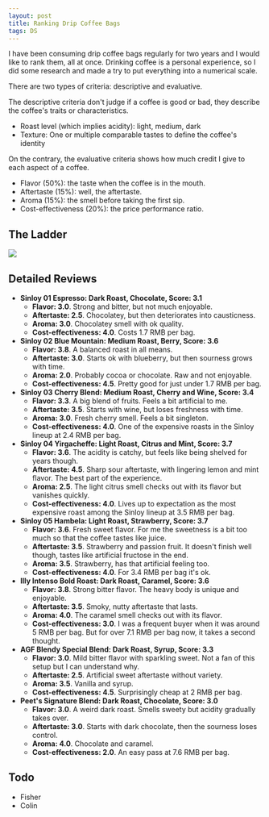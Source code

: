 ```yaml
---
layout: post
title: Ranking Drip Coffee Bags
tags: DS
---
```


I have been consuming drip coffee bags regularly for two years and I would like to rank them, all at once. Drinking coffee is a personal experience, so I did some research and made a try to put everything into a numerical scale.

There are two types of criteria: descriptive and evaluative.

The descriptive criteria don't judge if a coffee is good or bad, they describe the coffee's traits or characteristics. 

- Roast level (which implies acidity): light, medium, dark
- Texture: One or multiple comparable tastes to define the coffee's identity

On the contrary, the evaluative criteria shows how much credit I give to each aspect of a coffee. 

- Flavor (50%): the taste when the coffee is in the mouth. 
- Aftertaste (15%): well, the aftertaste.
- Aroma (15%): the smell before taking the first sip.
- Cost-effectiveness (20%): the price performance ratio.

## The Ladder

![](https://jiaxi-github-pages-photohost.oss-cn-beijing.aliyuncs.com/pyreneesalpaca/images/2021-11-11-coffee-ladder.png)

## Detailed Reviews

- **Sinloy 01 Espresso: Dark Roast, Chocolate, Score: 3.1**
  - **Flavor: 3.0**. Strong and bitter, but not much enjoyable.
  - **Aftertaste: 2.5**. Chocolatey, but then deteriorates into causticness.
  - **Aroma: 3.0**. Chocolatey smell with ok quality.
  - **Cost-effectiveness: 4.0**. Costs 1.7 RMB per bag.
- **Sinloy 02 Blue Mountain: Medium Roast, Berry, Score: 3.6**
  - **Flavor: 3.8**. A balanced roast in all means.
  - **Aftertaste: 3.0**. Starts ok with blueberry, but then sourness grows with time.
  - **Aroma: 2.0**. Probably cocoa or chocolate. Raw and not enjoyable.
  - **Cost-effectiveness: 4.5**. Pretty good for just under 1.7 RMB per bag.
- **Sinloy 03 Cherry Blend: Medium Roast, Cherry and Wine, Score: 3.4**
  - **Flavor: 3.3**. A big blend of fruits. Feels a bit artificial to me.
  - **Aftertaste: 3.5**. Starts with wine, but loses freshness with time.
  - **Aroma: 3.0**. Fresh cherry smell. Feels a bit singleton.
  - **Cost-effectiveness: 4.0**. One of the expensive roasts in the Sinloy lineup at 2.4 RMB per bag.
- **Sinloy 04 Yirgacheffe: Light Roast, Citrus and Mint, Score: 3.7**
  - **Flavor: 3.6**. The acidity is catchy, but feels like being shelved for years though.
  - **Aftertaste: 4.5**. Sharp sour aftertaste, with lingering lemon and mint flavor. The best part of the experience.
  - **Aroma: 2.5**. The light citrus smell checks out with its flavor but vanishes quickly.
  - **Cost-effectiveness: 4.0**. Lives up to expectation as the most expensive roast among the Sinloy lineup at 3.5 RMB per bag.
- **Sinloy 05 Hambela: Light Roast, Strawberry, Score: 3.7**
  - **Flavor: 3.6**. Fresh sweet flavor. For me the sweetness is a bit too much so that the coffee tastes like juice.
  - **Aftertaste: 3.5**. Strawberry and passion fruit. It doesn't finish well though, tastes like artificial fructose in the end.
  - **Aroma: 3.5**. Strawberry, has that artificial feeling too.
  - **Cost-effectiveness: 4.0**. For 3.4 RMB per bag it's ok.
- **Illy Intenso Bold Roast: Dark Roast, Caramel, Score: 3.6**
  - **Flavor: 3.8**. Strong bitter flavor. The heavy body is unique and enjoyable.
  - **Aftertaste: 3.5**. Smoky, nutty aftertaste that lasts.
  - **Aroma: 4.0**. The caramel smell checks out with its flavor.
  - **Cost-effectiveness: 3.0**. I was a frequent buyer when it was around 5 RMB per bag. But for over 7.1 RMB per bag now, it takes a second thought.
- **AGF Blendy Special Blend: Dark Roast, Syrup, Score: 3.3**
  - **Flavor: 3.0**. Mild bitter flavor with sparkling sweet. Not a fan of this setup but I can understand why.
  - **Aftertaste: 2.5**. Artificial sweet aftertaste without variety.
  - **Aroma: 3.5**. Vanilla and syrup.
  - **Cost-effectiveness: 4.5**. Surprisingly cheap at 2 RMB per bag.
- **Peet's Signature Blend: Dark Roast, Chocolate, Score: 3.0**
  - **Flavor: 3.0**. A weird dark roast. Smells sweety but acidity gradually takes over.
  - **Aftertaste: 3.0**. Starts with dark chocolate, then the sourness loses control.
  - **Aroma: 4.0**. Chocolate and caramel. 
  - **Cost-effectiveness: 2.0**. An easy pass at 7.6 RMB per bag.

## Todo

- Fisher
- Colin



